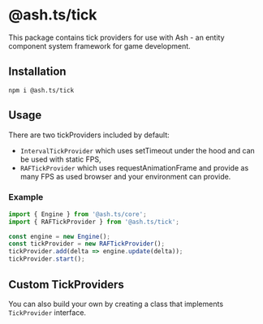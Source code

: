 # @ash.ts/tick

This package contains tick providers for use with Ash - an entity component 
system framework for game development.

## Installation

`npm i @ash.ts/tick`

## Usage

There are two tickProviders included by default:
- `IntervalTickProvider` which uses setTimeout under the hood and can be used
with static FPS,
- `RAFTickProvider` which uses requestAnimationFrame and provide as many FPS
as used browser and your environment can provide.

### Example

```typescript
import { Engine } from '@ash.ts/core';
import { RAFTickProvider } from '@ash.ts/tick';

const engine = new Engine();
const tickProvider = new RAFTickProvider();
tickProvider.add(delta => engine.update(delta));
tickProvider.start();
```

## Custom TickProviders

You can also build your own by creating a class that implements `TickProvider`
interface.
